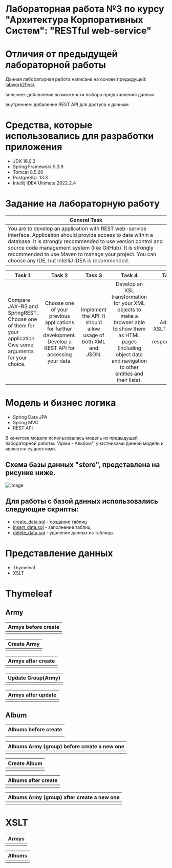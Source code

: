 # Лабораторная работа №3 по курсу "Архитектура Корпоративных Систем": "RESTful web-service"

# Отличия от предыдущей лабораторной работы
Данная лабораторная работа написана на основе предыдущей: [labwork2final](https://github.com/WonMin13/ESA_Labs/tree/main/LR2_Dubman_Application%20using%20Spring%20Framework).

внешнее: добавление возможности выбора представления данных

внутреннее: добаление REST API для доступа к данным


# Средства, которые использовались для разработки приложения
- JDK 16.0.2
- Spring Framework 5.3.9
- Tomcat 8.5.60
- PostgreSQL 13.3
- Intellij IDEA Ultimate 2022.2.4

# Задание на лабораторную работу

|               General Task             |
|------------------------------------------------------------------|
|  You are to develop an application with REST web-service interface. Application should provide access to data within a database. It is strongly recommended to use version control and source code management system (like GitHub). It is strongly recommended to use Maven to manage your project. You can choose any IDE, but IntelliJ IDEA is recommended.   |

|        Task 1         |          Task 2        |        Task 3        |          Task 4        |            Task 5         |              Task 6           |
|-----------------------|:----------------------:|:--------------------:|:----------------------:|--------------------------:|:------------------------------|
|          Compare JAX-RS and SpringREST. Choose one of them for your application. Give some arguments for your choice.             |           Choose one of your previous applications for further development. Develop a REST API for accessing your data.             |          Implement the API. It should allow usage of both XML and JSON.            |            Develop an XSL transformation for your XML objects to make a browser able to show them as HTML pages (including object data and navigation to other entities and their lists).            |             Add the XSLT to all XML responses.              |               Make everything work together…                |

# Модель и бизнес логика
- Spring Data JPA
- Spring MVC
- REST API

В качетсве модели использовалась модель из предыдущей лабораторной работы: "Арми - Альбом", участниками данной модели и являются сущностями.

## Схема базы данных "store", представлена на рисунке ниже.
![image](https://github.com/WonMin13/ESA_Labs/assets/154375695/dc9eac5a-8cdb-4bf8-a324-66370d42be7f)

## Для работы с базой данных использовались следующие скрипты:
- [create_data.sql](https://github.com/WonMin13/ESA_Labs/blob/main/LR3_Dubman__RESTful%20web-service/labworkfinal3/sql_scripts/create_data.sql) - создание таблиц
- [insert_data.sql](https://github.com/WonMin13/ESA_Labs/blob/main/LR3_Dubman__RESTful%20web-service/labworkfinal3/sql_scripts/insert_data.sql) - заполнение таблиц
- [delete_data.sql](https://github.com/WonMin13/ESA_Labs/blob/main/LR3_Dubman__RESTful%20web-service/labworkfinal3/sql_scripts/delete_data.sql) - удаление данных из таблицы


# Представление данных
- Thymeleaf
- XSLT


# Thymeleaf

## Army

|              Armys before create                |           
|:-----------------------------------------------:|
|  |


|                   Create Army                   |
|:-----------------------------------------------:|
|  |


|               Armys after create                |           
|:-----------------------------------------------:|
|  |


|             Update Group(Army)                  |
|:-----------------------------------------------:|
|  |


|              Armys after update                 |
|:-----------------------------------------------:|
|  |




## Album

|              Albums before create               |           
|:-----------------------------------------------:|
|  |


|   Albums Army (group) before create  a new one  |           
|:-----------------------------------------------:|
|  |


|                  Create Album                   |
|:-----------------------------------------------:|
|  |


|              Albums after create                |           
|:-----------------------------------------------:|
|   |


|   Albums Army (group) after create  a new one  |           
|:-----------------------------------------------:|
| |


# XSLT

|                      Armys                      |           
|:-----------------------------------------------:|
|  |


|                     Albums                      |           
|:-----------------------------------------------:|
|  |




